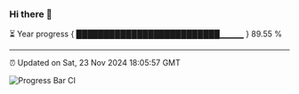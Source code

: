 ### Hi there 👋

⏳ Year progress { ██████████████████████████▁▁▁▁ } 89.55 %

---

⏰ Updated on Sat, 23 Nov 2024 18:05:57 GMT

![Progress Bar CI](https://github.com/liununu/liununu/workflows/Progress%20Bar%20CI/badge.svg)
